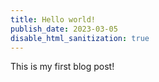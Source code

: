 ```yaml
---
title: Hello world!
publish_date: 2023-03-05
disable_html_sanitization: true
---
```


This is my first blog post!

